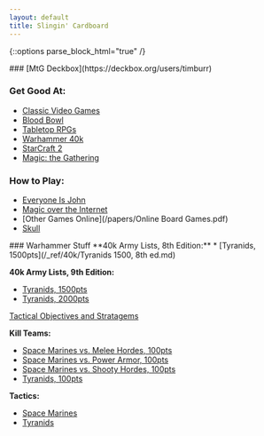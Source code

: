 ```yaml
---
layout: default
title: Slingin' Cardboard
---
```

{::options parse_block_html="true" /}
<div class="row">
<div class="column">
### [MtG Deckbox](https://deckbox.org/users/timburr)  

### Get Good At:  
* [Classic Video Games](/2021/03/17/retro-gaming.html)  
* [Blood Bowl](/2020/06/17/blood-bowl.html)  
* [Tabletop RPGs](/2020/02/19/gamemastering.html)  
* [Warhammer 40k](/2020/05/31/warhammer.html)  
* [StarCraft 2](/2020/03/17/sc2.html)  
* [Magic: the Gathering](/2020/01/17/mtg.html)  

### How to Play:
* [Everyone Is John](/papers/EveryoneIsJohn_CompleteRules_v2.pdf)  
* [Magic over the Internet](/2020/04/11/cockatrice.html)  
* [Other Games Online](/papers/Online Board Games.pdf)  
* [Skull](/2021/06/01/skull.html)

</div>	

<div class="column">
### Warhammer Stuff
**40k Army Lists, 8th Edition:**  
* [Tyranids, 1500pts](/_ref/40k/Tyranids 1500, 8th ed.md)  

**40k Army Lists, 9th Edition:**  
* [Tyranids, 1500pts](/_ref/40k/Tyranids_1500.html)  
* [Tyranids, 2000pts](/_ref/40k/Tyranids_2k.html)  

[Tactical Objectives and Stratagems](/_ref/40k/tyranids_ref.html)  

**Kill Teams:**  
* [Space Marines vs. Melee Hordes, 100pts](/_ref/40k/SpaceMarinesKT_MeleeHorde.html)  
* [Space Marines vs. Power Armor, 100pts](/_ref/40k/SpaceMarinesKT_PowerArmor.html)  
* [Space Marines vs. Shooty Hordes, 100pts](/_ref/40k/SpaceMarinesKT_ShootyHorde.html)  
* [Tyranids, 100pts](/_ref/40k/TyranidsKT.html)   

**Tactics:**  
* [Space Marines](/_ref/40k/adeptus_tactics.html)  
* [Tyranids](/_ref/40k/tyranids_tactics.html)  
</div>	
</div>	